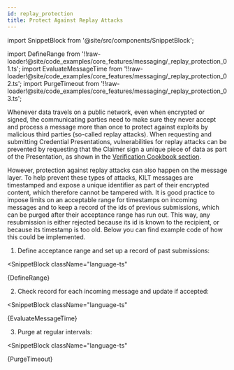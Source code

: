 ```yaml
---
id: replay_protection
title: Protect Against Replay Attacks
---
```


import SnippetBlock from '@site/src/components/SnippetBlock';

import DefineRange from '!!raw-loader!@site/code_examples/core_features/messaging/_replay_protection_01.ts';
import EvaluateMessageTime from '!!raw-loader!@site/code_examples/core_features/messaging/_replay_protection_02.ts';
import PurgeTimeout from '!!raw-loader!@site/code_examples/core_features/messaging/_replay_protection_03.ts';

Whenever data travels on a public network, even when encrypted or signed, the communicating parties need to make sure they never accept and process a message more than once to protect against exploits by malicious third parties (so-called replay attacks).
When requesting and submitting Credential Presentations, vulnerabilities for replay attacks can be prevented by requesting that the Claimer sign a unique piece of data as part of the Presentation, as shown in the [Verification Cookbook section](../04_claiming/04_presentation_creation.md).

However, protection against replay attacks can also happen on the message layer.
To help prevent these types of attacks, KILT messages are timestamped and expose a unique identifier as part of their encrypted content, which therefore cannot be tampered with.
It is good practice to impose limits on an acceptable range for timestamps on incoming messages and to keep a record of the ids of previous submissions, which can be purged after their acceptance range has run out.
This way, any resubmission is either rejected because its id is known to the recipient, or because its timestamp is too old.
Below you can find example code of how this could be implemented.

1. Define acceptance range and set up a record of past submissions:

<SnippetBlock
  className="language-ts"
>
  {DefineRange}
</SnippetBlock>

2. Check record for each incoming message and update if accepted:

<SnippetBlock
  className="language-ts"
>
  {EvaluateMessageTime}
</SnippetBlock>

3. Purge at regular intervals:

<SnippetBlock
  className="language-ts"
>
  {PurgeTimeout}
</SnippetBlock>
